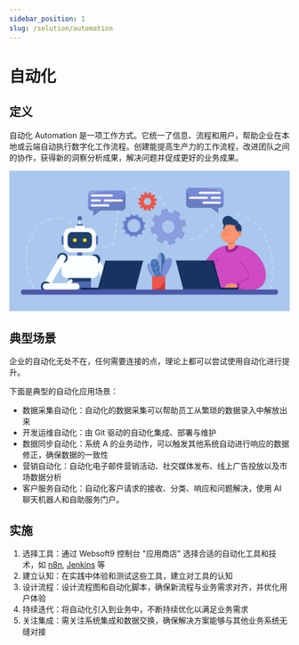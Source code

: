 ```yaml
---
sidebar_position: 1
slug: /solution/automation
---
```


# 自动化

## 定义

自动化 Automation 是一项工作方式。它统一了信息、流程和用户，帮助企业在本地或云端自动执行数字化工作流程。创建能提高生产力的工作流程，改进团队之间的协作，获得新的洞察分析成果，解决问题并促成更好的业务成果。

![](./assets/automation-hero-websoft9.webp)

## 典型场景

企业的自动化无处不在，任何需要连接的点，理论上都可以尝试使用自动化进行提升。  

下面是典型的自动化应用场景：  

* 数据采集自动化：自动化的数据采集可以帮助员工从繁琐的数据录入中解放出来
* 开发运维自动化：由 Git 驱动的自动化集成、部署与维护
* 数据同步自动化：系统 A 的业务动作，可以触发其他系统自动进行响应的数据修正，确保数据的一致性
* 营销自动化：自动化电子邮件营销活动、社交媒体发布、线上广告投放以及市场数据分析
* 客户服务自动化：自动化客户请求的接收、分类、响应和问题解决，使用 AI 聊天机器人和自助服务门户。

## 实施

1. 选择工具：通过 Websoft9 控制台 "应用商店" 选择合适的自动化工具和技术，如 [n8n](../n8n), [Jenkins](../jenkins) 等
2. 建立认知：在实践中体验和测试这些工具，建立对工具的认知
3. 设计流程：设计流程图和自动化脚本，确保新流程与业务需求对齐，并优化用户体验
4. 持续迭代：将自动化引入到业务中，不断持续优化以满足业务需求
5. 关注集成：需关注系统集成和数据交换，确保解决方案能够与其他业务系统无缝对接
